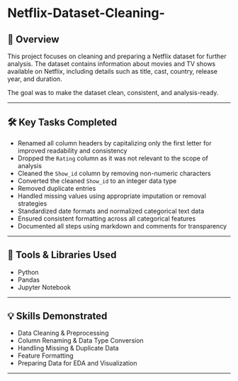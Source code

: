 # Netflix-Dataset-Cleaning-

## 📌 Overview  
This project focuses on cleaning and preparing a Netflix dataset for further analysis. The dataset contains information about movies and TV shows available on Netflix, including details such as title, cast, country, release year, and duration.

The goal was to make the dataset clean, consistent, and analysis-ready.

---

## 🛠️ Key Tasks Completed  

- Renamed all column headers by capitalizing only the first letter for improved readability and consistency  
- Dropped the `Rating` column as it was not relevant to the scope of analysis  
- Cleaned the `Show_id` column by removing non-numeric characters  
- Converted the cleaned `Show_id` to an integer data type  
- Removed duplicate entries  
- Handled missing values using appropriate imputation or removal strategies  
- Standardized date formats and normalized categorical text data
- Ensured consistent formatting across all categorical features
- Documented all steps using markdown and comments for transparency

---

## 🧰 Tools & Libraries Used  

- Python  
- Pandas    
- Jupyter Notebook  

---

## 💡 Skills Demonstrated  

- Data Cleaning & Preprocessing  
- Column Renaming & Data Type Conversion  
- Handling Missing & Duplicate Data  
- Feature Formatting  
- Preparing Data for EDA and Visualization

---


